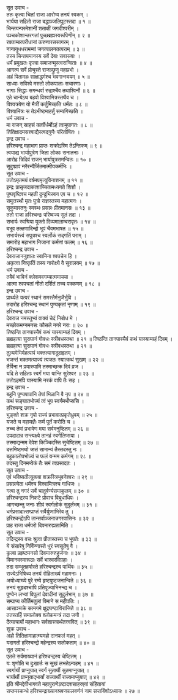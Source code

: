 सूत उवाच -  
ततः कृत्वा चितां राजा आरोप्य तनयं स्वकम् ।  
भार्यया सहितो राजा बद्धाञ्जलिपुटस्तदा ॥ १ ॥  
चिन्तयन्परमेशानीं शताक्षीं जगदीश्वरीम् ।  
पञ्चकोशान्तरगतां पुच्छब्रह्मस्वरूपिणीम् ॥ २ ॥  
रक्ताम्बरपरीधानां करुणारससागरम् ।  
नानायुधधरामम्बां जगत्पालनतत्पराम् ॥ ३ ॥  
तस्य चिन्तयमानस्य सर्वे देवाः सवासवाः ।  
धर्मं प्रमुखतः कृत्वा समाजग्मुस्त्वरान्विताः ॥ ४ ॥  
आगत्य सर्वे प्रोचुस्ते राजञ्छ्रुणु महाप्रभो ।  
अहं पितामहः साक्षाद्धर्मश्च भवगान्स्वयम् ॥ ५ ॥  
साध्याः सविश्वे मरुतो लोकपालाः सचारणाः ।  
नागाः सिद्धाः सगन्धर्वा रुद्राश्चैव तथाश्विनौ ॥ ६ ॥  
एते चान्येऽथ बहवो विश्वामित्रस्तथैव च ।  
विश्वत्रयेण यो मैत्रीं कर्तुमिच्छति धर्मतः ॥ ८ ॥  
विश्वामित्रः स तेऽभीष्टमाहर्तुं सम्यगिच्छति ।  
धर्म उवाच -  
मा राजन् साहसं कार्षीर्धर्मोऽहं त्वामुपागतः ॥ ८ ॥  
तितिक्षादमसत्त्वाद्यैस्त्वद्‌गुणैः परितोषितः ।  
इन्द्र उवाच -  
हरिश्चन्द्र महाभाग प्राप्तः शक्रोऽस्मि तेऽन्तिकम् ॥ ९ ॥  
त्वयाद्य भार्यापुत्रेण जिता लोकाः सनातनाः ।  
आरोह त्रिदिवं राजन् भार्यापुत्रसमन्वितः ॥ १० ॥  
सुदुष्प्रापं नरैरन्यैर्जितमात्मीयकर्मभिः ।  
सूत उवाच -  
ततोऽमृतमयं वर्षमपमृत्युविनाशनम् ॥ ११ ॥  
इन्द्रः प्रासृजदाकाशाच्चितामध्यगते शिशौ ।  
पुष्पवृष्टिश्च महती दुन्दुभिस्वन एव च ॥ १२ ॥  
समुत्तस्थौ मृतः पुत्रो राज्ञस्तस्य महात्मनः ।  
सुकुमारतनुः स्वस्थः प्रसन्नः प्रीतमानसः ॥ १३ ॥  
ततो राजा हरिश्चन्द्रः परिष्वज्य सुतं तदा ।  
सभार्यः स्वश्रिया युक्तो दिव्यमालाम्बरावृतः ॥ १४ ॥  
बभूव तत्क्षणादिन्द्रो भूपं चैवमभाषत ॥ १५ ॥  
सभार्यस्त्वं सपुत्रश्च स्वर्लोकं सद्‌गतिं पराम् ।  
समारोह महाभाग निजानां कर्मणां फलम् ॥ १६ ॥  
हरिश्चन्द्र उवाच -  
देवराजाननुज्ञातः स्वामिना श्वपचेन हि ।  
अकृत्वा निष्कृतिं तस्य नारोक्ष्ये वै सुरालयम् ॥ १७ ॥  
धर्म उवाच -  
तवैवं भाविनं क्लेशमवगम्यात्ममायया ।  
आत्मा श्वपचतां नीतो दर्शितं तच्च पक्कणम् ॥ १८ ॥  
इन्द्र उवाच -  
प्रार्थ्यते यत्परं स्थानं समस्तैर्मनुजैर्भुवि ।  
तदारोह हरिश्चन्द्र स्थानं पुण्यकृतां नृणाम् ॥ १९ ॥  
हरिश्चन्द्र उवाच -  
देवराज नमस्तुभ्यं वाक्यं चेदं निबोध मे ।  
मच्छोकमग्नमनसः कौसले नगरे नराः ॥ २० ॥  
तिष्ठन्ति तानपास्यैवं कथं यास्याम्यहं दिवम् ।  
ब्रह्महत्या सुरापानं गोवधः स्त्रीवधस्तथा ॥ २१ ॥
तिष्ठन्ति तानपास्यैवं कथं यास्याम्यहं दिवम् ।  
ब्रह्महत्या सुरापानं गोवधः स्त्रीवधस्तथा ॥ २१ ॥  
तुल्यमेभिर्महत्पापं भक्तत्यागादुदाहृतम् ।  
भजन्तं भक्तमत्याज्यं त्यजतः स्यात्कथं सुखम् ॥ २२ ॥  
तैर्विना न प्रयास्यामि तस्माच्छक्र दिवं व्रज ।  
यदि ते सहिताः स्वर्गं मया यान्ति सुरेश्वर ॥ २३ ॥  
ततोऽहमपि यास्यामि नरकं वापि तैः सह ।  
इन्द्र उवाच -  
बहूनि पुण्यपापानि तेषां भिन्नानि वै नृप ॥ २४ ॥  
कथं सङ्घातभोज्यं त्वं भूप स्वर्गमभीप्ससि ।  
हरिश्चन्द्र उवाच -  
भुङ्क्ते शक्र नृपो राज्यं प्रभावात्प्रकृतेध्रुवम् ॥ २५ ॥  
यजते च महायज्ञैः कर्म पूर्तं करोति च ।  
तच्च तेषां प्रभावेण मया सर्वमनुष्ठितम् ॥ २६ ॥  
उपदादान्न सन्त्यक्ष्ये तानहं स्वर्गलिप्सया ।  
तस्माद्यन्मम देवेश किञ्चिदस्ति सुचेष्टितम् ॥ २७ ॥  
दत्तमिष्टमथो जप्तं सामान्यं तैस्तदस्तु नः ।  
बहुकालोपभोज्यं च फलं यन्मम कर्मगम् ॥ २८ ॥  
तदस्तु दिनमप्येकं तैः समं त्वप्रसादतः ।  
सूत उवाच -  
एवं भविष्यतीत्युक्त्वा शक्रस्त्रिभुवनेश्वरः ॥ २९ ॥  
प्रसन्नचेता धर्मश्च विश्वामित्रश्च गाधिजः ।  
गत्वा तु नगरं सर्वे चातुर्वर्ण्यसमाकुलम् ॥ ३० ॥  
हरिश्चन्द्रस्य निकटे प्रोवाच विबुधाधिपः ।  
आगच्छन्तु जनाः शीघ्रं स्वर्गलोकं सुदुर्लभम् ॥ ३१ ॥  
धर्मप्रसादात्सम्प्राप्तं सर्वैर्युष्माभिरेव तु ।  
हरिश्चन्द्रोऽपि तान्सर्वाञ्जनान्नगरवासिनः ॥ ३२ ॥  
प्राह राजा धर्मपरो दिवमारुह्यतामिति ।  
सूत उवाच -  
तदिन्द्रस्य वचः श्रुत्वा प्रीतास्तस्य च भूपतेः ॥ ३३ ॥  
ये संसारेषु निर्विण्णास्ते धुरं स्वसुतेषु वै ।  
कृत्वा प्रहृष्टमनसो दिवमारुरुहुर्जनाः ॥ ३४ ॥  
विमानवरमारूढाः सर्वे भास्वरविग्रहाः ।  
तदा सम्भूतहर्षास्ते हरिश्चन्द्रश्च पार्थिवः ॥ ३५ ॥  
राज्येऽभिषिच्य तनयं रोहिताख्यं महामनाः ।  
अयोध्याख्ये पुरे रम्ये हृष्टपुष्टजनान्विते ॥ ३६ ॥  
तनयं सुहृदश्चापि प्रतिपूज्याभिनन्द्य च ।  
पुण्येन लभ्यां विपुलां देवादीनां सुदुर्लभाम् ॥ ३७ ॥  
सम्प्राप्य कीर्तिमतुलां विमाने स महीपतिः ।  
आसाञ्चक्रे कामगमे क्षुद्रघण्टाविराजिते ॥ ३८ ॥  
ततस्तर्हि समालोक्य श्लोकमन्त्रं तदा जगौ ।  
दैत्याचार्यो महाभागः सर्वशास्त्रार्थतत्त्ववित् ॥ ३९ ॥  
शुक्र उवाच -  
अहो तितिक्षामाहात्म्यमहो दानफलं महत् ।  
यदागतो हरिश्चन्द्रो महेन्द्रस्य सलोकताम् ॥ ४० ॥  
सूत उवाच -  
एतत्ते सर्वमाख्यानं हरिश्चन्द्रस्य चेष्टितम् ।  
यः शृणोति च दुःखार्तः स सुखं लभतेऽन्वहम् ॥ ४१ ॥  
स्वर्गार्थी प्राप्नुयात् स्वर्गं सुतार्थी सुतमाप्नुयात् ।  
भार्यार्थी प्राप्नुयाद्‌भार्यां राज्यार्थीं राज्यमाप्नुयात् ॥ ४२ ॥  
इति श्रीमद्देवीभागवते महापुराणेऽष्टादशसाहस्र्यां संहितायां  
सप्तमस्कन्धे हरिश्चन्द्राख्यानश्रवणफलवर्णनं नाम सप्तविंशोऽध्यायः ॥ २७ ॥
